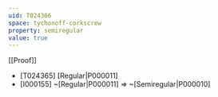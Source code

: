 ```yaml
---
uid: T024366
space: tychonoff-corkscrew
property: semiregular
value: true
---
```

[[Proof]]

* [T024365] [Regular|P000011]
* [I000155] ~[Regular|P000011] => ~[Semiregular|P000010]

